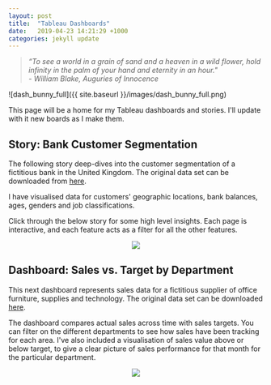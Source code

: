 ```yaml
---
layout: post
title:  "Tableau Dashboards"
date:   2019-04-23 14:21:29 +1000
categories: jekyll update
---
```

>_“To see a world in a grain of sand and a heaven in a wild flower, hold infinity in the palm of your hand and eternity in an hour."_  
>_- William Blake, Auguries of Innocence_

![dash_bunny_full]({{ site.baseurl }}/images/dash_bunny_full.png)


This page will be a home for my Tableau dashboards and stories.  I'll update with it new boards as I make them.

<h2><strong>Story: Bank Customer Segmentation</strong></h2>

The following story deep-dives into the customer segmentation of a fictitious bank in the United Kingdom. The original data set can be downloaded from [here](https://sds-platform-private.s3-us-east-2.amazonaws.com/uploads/P1-UK-Bank-Customers.csv).
 
I have visualised data for customers' geographic locations, bank balances, ages, genders and job classifications.

Click through the below story for some high level insights. Each page is interactive, and each feature acts as a filter for all the other features.  

<center>
  
<div class='tableauPlaceholder' id='viz1569754094182' style='position: relative'><noscript><a href='#'><img alt=' ' src='https:&#47;&#47;public.tableau.com&#47;static&#47;images&#47;Ba&#47;BankCustomerSegmentationDashboard_15697523286960&#47;SegmentationStory&#47;1_rss.png' style='border: none' /></a></noscript><object class='tableauViz'  style='display:none;'><param name='host_url' value='https%3A%2F%2Fpublic.tableau.com%2F' /> <param name='embed_code_version' value='3' /> <param name='site_root' value='' /><param name='name' value='BankCustomerSegmentationDashboard_15697523286960&#47;SegmentationStory' /><param name='tabs' value='no' /><param name='toolbar' value='yes' /><param name='static_image' value='https:&#47;&#47;public.tableau.com&#47;static&#47;images&#47;Ba&#47;BankCustomerSegmentationDashboard_15697523286960&#47;SegmentationStory&#47;1.png' /> <param name='animate_transition' value='yes' /><param name='display_static_image' value='yes' /><param name='display_spinner' value='yes' /><param name='display_overlay' value='yes' /><param name='display_count' value='yes' /></object></div>                <script type='text/javascript'>                    var divElement = document.getElementById('viz1569754094182');                    var vizElement = divElement.getElementsByTagName('object')[0];                    vizElement.style.width='1016px';vizElement.style.height='991px';                    var scriptElement = document.createElement('script');                    scriptElement.src = 'https://public.tableau.com/javascripts/api/viz_v1.js';                    vizElement.parentNode.insertBefore(scriptElement, vizElement);                </script>

</center>


<h2><strong>Dashboard: Sales vs. Target by Department</strong></h2>
<p>This next dashboard represents sales data for a fictitious supplier of office furniture, supplies and technology. The original data set can be downloaded <a href="https://sds-platform-private.s3-us-east-2.amazonaws.com/uploads/P1-AmazingMartEU2.xlsx">here</a>.</p>

<p>The dashboard compares actual sales across time with sales targets. You can filter on the different departments to see how sales have been tracking for each area. I've also included a visualisation of sales value above or below target, to give a clear picture of sales performance for that month for the particular department.</p>



<center>
<div class='tableauPlaceholder' id='viz1568692605220' style='position: relative'><noscript><a href='#'><img alt=' ' src='https:&#47;&#47;public.tableau.com&#47;static&#47;images&#47;Sa&#47;Salesvs_TargetbyDepartment&#47;Dashboard1&#47;1_rss.png' style='border: none' /></a></noscript><object class='tableauViz'  style='display:none;'><param name='host_url' value='https%3A%2F%2Fpublic.tableau.com%2F' /> <param name='embed_code_version' value='3' /> <param name='site_root' value='' /><param name='name' value='Salesvs_TargetbyDepartment&#47;Dashboard1' /><param name='tabs' value='no' /><param name='toolbar' value='yes' /><param name='static_image' value='https:&#47;&#47;public.tableau.com&#47;static&#47;images&#47;Sa&#47;Salesvs_TargetbyDepartment&#47;Dashboard1&#47;1.png' /> <param name='animate_transition' value='yes' /><param name='display_static_image' value='yes' /><param name='display_spinner' value='yes' /><param name='display_overlay' value='yes' /><param name='display_count' value='yes' /></object></div>                <script type='text/javascript'>                    var divElement = document.getElementById('viz1568692605220');                    var vizElement = divElement.getElementsByTagName('object')[0];                    if ( divElement.offsetWidth > 800 ) { vizElement.style.width='1000px';vizElement.style.height='827px';} else if ( divElement.offsetWidth > 500 ) { vizElement.style.width='1000px';vizElement.style.height='827px';} else { vizElement.style.width='100%';vizElement.style.height='727px';}                     var scriptElement = document.createElement('script');                    scriptElement.src = 'https://public.tableau.com/javascripts/api/viz_v1.js';                    vizElement.parentNode.insertBefore(scriptElement, vizElement);                </script>
</center>
